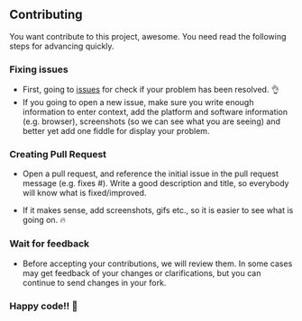 ## Contributing
You want contribute to this project, awesome. You need read the following steps for advancing quickly.

### Fixing issues
- First, going to [issues](https://github.com/fernandops26/Psmitter/issues) for check if your problem has been resolved. :ok_hand:
- If you going to open a new issue, make sure you write enough information to enter context, add the platform and software information (e.g. browser), screenshots (so we can see what you are seeing) and better yet add one fiddle for display your problem.

### Creating Pull Request

- Open a pull request, and reference the initial issue in the pull request message (e.g. fixes #). Write a good description and title, so everybody will know what is fixed/improved.

- If it makes sense, add screenshots, gifs etc., so it is easier to see what is going on. :fire:

### Wait for feedback
- Before accepting your contributions, we will review them. In some cases may get feedback of your changes or clarifications, but you can continue to send changes in your fork.


### Happy code!! :metal:
